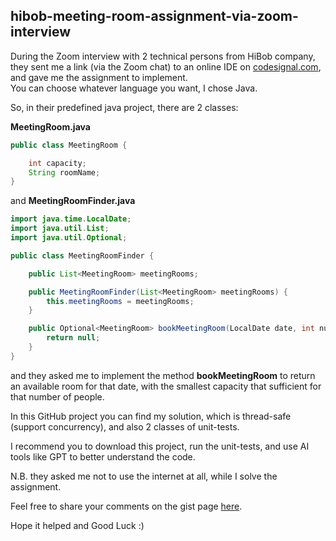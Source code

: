 ## hibob-meeting-room-assignment-via-zoom-interview

During the Zoom interview with 2 technical persons from HiBob company, they sent me a link (via the Zoom chat) to an online IDE on [codesignal.com](https://codesignal.com/), and gave me the assignment to implement.  
You can choose whatever language you want, I chose Java.

So, in their predefined java project, there are 2 classes:  
  
**MeetingRoom.java**  

```java
public class MeetingRoom {

    int capacity;
    String roomName;
}
```

and **MeetingRoomFinder.java**  

```java
import java.time.LocalDate;
import java.util.List;
import java.util.Optional;

public class MeetingRoomFinder {

    public List<MeetingRoom> meetingRooms;

    public MeetingRoomFinder(List<MeetingRoom> meetingRooms) {
        this.meetingRooms = meetingRooms;
    }

    public Optional<MeetingRoom> bookMeetingRoom(LocalDate date, int numOfPeople) {
        return null;
    }
}
```

and they asked me to implement the method **bookMeetingRoom** to return an available room for that date, with the smallest capacity that sufficient for that number of people.  

In this GitHub project you can find my solution, which is thread-safe (support concurrency), and also 2 classes of unit-tests.  

I recommend you to download this project, run the unit-tests, and use AI tools like GPT to better understand the code.  

N.B. they asked me not to use the internet at all, while I solve the assignment.  

Feel free to share your comments on the gist page [here](https://gist.github.com/mytask1234/7ce916d5190f562f80b2c3e760ce7f39).  

Hope it helped and Good Luck :)
